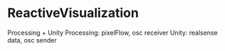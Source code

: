 # ReactiveVisualization
Processing + Unity
Processing: pixelFlow, osc receiver
Unity: realsense data, osc sender
